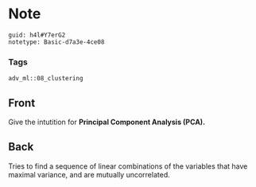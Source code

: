 # Note
```
guid: h4l#Y7erG2
notetype: Basic-d7a3e-4ce08
```

### Tags
```
adv_ml::08_clustering
```

## Front
Give the intutition for <b>Principal Component Analysis (PCA).</b>

## Back
Tries to find a sequence of linear combinations of the variables that have maximal variance, and are mutually uncorrelated.
